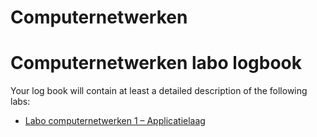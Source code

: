 # Computernetwerken

# Computernetwerken labo logbook

Your log book will contain at least a detailed description of the following labs:

* [Labo computernetwerken 1 – Applicatielaag](src/Lab_1/README.md)


